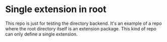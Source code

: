 # Single extension in root

This repo is just for testing the directory backend. It's an example of a repo
where the root directory itself is an extension package. This kind of repo can
only define a single extension.
